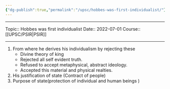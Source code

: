 ```yaml
---
{"dg-publish":true,"permalink":"/upsc/hobbes-was-first-individualist/"}
---
```


----
Topic:: Hobbes was first individualist
Date:: 2022-07-01
Course:: [[UPSC/PSIR\|PSIR]] 

----

1. From where he derives his individualism by rejecting these
   - Divine theory of king
   - Rejected all self evident truth. 
   - Refused to accept metaphysical, abstract ideology. 
   - Accepted this material and physical realties. 
2. His justification of state (Contract of people)
3. Purpose of state(protection of individual and human beings  )

